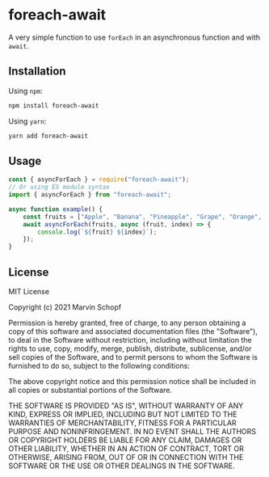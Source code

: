 # foreach-await

A very simple function to use `forEach` in an asynchronous function and with `await`.

## Installation

Using `npm`:

```bash
npm install foreach-await
```

Using `yarn`:

```bash
yarn add foreach-await
```

## Usage

```javascript
const { asyncForEach } = require("foreach-await");
// Or using ES module syntax
import { asyncForEach } from "foreach-await";

async function example() {
	const fruits = ["Apple", "Banana", "Pineapple", "Grape", "Orange", "Lemon"];
	await asyncForEach(fruits, async (fruit, index) => {
		console.log(`${fruit} ${index}`);
	});
}
```

## License

MIT License

Copyright (c) 2021 Marvin Schopf

Permission is hereby granted, free of charge, to any person obtaining a copy
of this software and associated documentation files (the "Software"), to deal
in the Software without restriction, including without limitation the rights
to use, copy, modify, merge, publish, distribute, sublicense, and/or sell
copies of the Software, and to permit persons to whom the Software is
furnished to do so, subject to the following conditions:

The above copyright notice and this permission notice shall be included in all
copies or substantial portions of the Software.

THE SOFTWARE IS PROVIDED "AS IS", WITHOUT WARRANTY OF ANY KIND, EXPRESS OR
IMPLIED, INCLUDING BUT NOT LIMITED TO THE WARRANTIES OF MERCHANTABILITY,
FITNESS FOR A PARTICULAR PURPOSE AND NONINFRINGEMENT. IN NO EVENT SHALL THE
AUTHORS OR COPYRIGHT HOLDERS BE LIABLE FOR ANY CLAIM, DAMAGES OR OTHER
LIABILITY, WHETHER IN AN ACTION OF CONTRACT, TORT OR OTHERWISE, ARISING FROM,
OUT OF OR IN CONNECTION WITH THE SOFTWARE OR THE USE OR OTHER DEALINGS IN THE
SOFTWARE.

